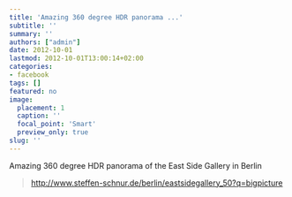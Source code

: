 ```yaml
---
title: 'Amazing 360 degree HDR panorama ...'
subtitle: ''
summary: ''
authors: ["admin"]
date: 2012-10-01
lastmod: 2012-10-01T13:00:14+02:00
categories:
- facebook
tags: []
featured: no
image:
  placement: 1
  caption: ''
  focal_point: 'Smart'
  preview_only: true
slug: ''
---
```

Amazing 360 degree HDR panorama of the East Side Gallery in Berlin
> http://www.steffen-schnur.de/berlin/eastsidegallery_50?q=bigpicture

